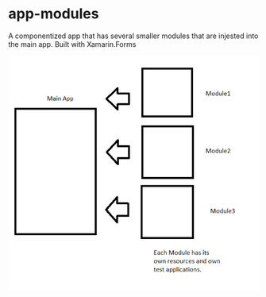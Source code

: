 # app-modules
A componentized app that has several smaller modules that are injested into the main app. Built with Xamarin.Forms

![](Concept.png)

